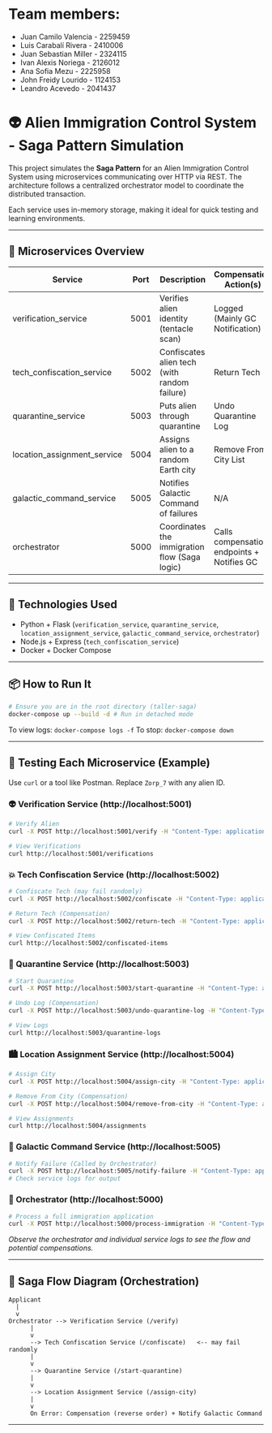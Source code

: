 # Team members:

- Juan Camilo Valencia - 2259459
- Luis Carabalí Rivera - 2410006
- Juan Sebastian Miller - 2324115
- Ivan Alexis Noriega - 2126012
- Ana Sofia Mezu - 2225958
- John Freidy Lourido - 1124153
- Leandro Acevedo - 2041437

# 👽 Alien Immigration Control System - Saga Pattern Simulation

This project simulates the **Saga Pattern** for an Alien Immigration Control System using microservices communicating over HTTP via REST. The architecture follows a centralized orchestrator model to coordinate the distributed transaction.

Each service uses in-memory storage, making it ideal for quick testing and learning environments.

---

## 🚀 Microservices Overview

| Service                     | Port | Description                                   | Compensation Action(s)                     |
| --------------------------- | ---- | --------------------------------------------- | ------------------------------------------ |
| verification_service        | 5001 | Verifies alien identity (tentacle scan)       | Logged (Mainly GC Notification)            |
| tech_confiscation_service   | 5002 | Confiscates alien tech (with random failure)  | Return Tech                                |
| quarantine_service          | 5003 | Puts alien through quarantine                 | Undo Quarantine Log                        |
| location_assignment_service | 5004 | Assigns alien to a random Earth city          | Remove From City List                      |
| galactic_command_service    | 5005 | Notifies Galactic Command of failures         | N/A                                        |
| orchestrator                | 5000 | Coordinates the immigration flow (Saga logic) | Calls compensation endpoints + Notifies GC |

---

## 🧱 Technologies Used

- Python + Flask (`verification_service`, `quarantine_service`, `location_assignment_service`, `galactic_command_service`, `orchestrator`)
- Node.js + Express (`tech_confiscation_service`)
- Docker + Docker Compose

---

## 📦 How to Run It

```bash
# Ensure you are in the root directory (taller-saga)
docker-compose up --build -d # Run in detached mode
```

To view logs: `docker-compose logs -f`
To stop: `docker-compose down`

---

## 🧪 Testing Each Microservice (Example)

Use `curl` or a tool like Postman. Replace `Zorp_7` with any alien ID.

### 👽 Verification Service (http://localhost:5001)

```bash
# Verify Alien
curl -X POST http://localhost:5001/verify -H "Content-Type: application/json" -d '{"alien_id": "Zorp_7"}'

# View Verifications
curl http://localhost:5001/verifications
```

### 💥 Tech Confiscation Service (http://localhost:5002)

```bash
# Confiscate Tech (may fail randomly)
curl -X POST http://localhost:5002/confiscate -H "Content-Type: application/json" -d '{"alien_id": "Zorp_7"}'

# Return Tech (Compensation)
curl -X POST http://localhost:5002/return-tech -H "Content-Type: application/json" -d '{"alien_id": "Zorp_7"}'

# View Confiscated Items
curl http://localhost:5002/confiscated-items
```

### 🦠 Quarantine Service (http://localhost:5003)

```bash
# Start Quarantine
curl -X POST http://localhost:5003/start-quarantine -H "Content-Type: application/json" -d '{"alien_id": "Zorp_7"}'

# Undo Log (Compensation)
curl -X POST http://localhost:5003/undo-quarantine-log -H "Content-Type: application/json" -d '{"alien_id": "Zorp_7"}'

# View Logs
curl http://localhost:5003/quarantine-logs
```

### 🏙️ Location Assignment Service (http://localhost:5004)

```bash
# Assign City
curl -X POST http://localhost:5004/assign-city -H "Content-Type: application/json" -d '{"alien_id": "Zorp_7"}'

# Remove From City (Compensation)
curl -X POST http://localhost:5004/remove-from-city -H "Content-Type: application/json" -d '{"alien_id": "Zorp_7"}'

# View Assignments
curl http://localhost:5004/assignments
```

### 🚓 Galactic Command Service (http://localhost:5005)

```bash
# Notify Failure (Called by Orchestrator)
curl -X POST http://localhost:5005/notify-failure -H "Content-Type: application/json" -d '{"alien_id": "Zorp_7", "reason": "Test notification"}'
# Check service logs for output
```

### 🤖 Orchestrator (http://localhost:5000)

```bash
# Process a full immigration application
curl -X POST http://localhost:5000/process-immigration -H "Content-Type: application/json" -d '{"alien_id": "Glar_Blar"}'
```

_Observe the orchestrator and individual service logs to see the flow and potential compensations._

---

## 🔄 Saga Flow Diagram (Orchestration)

```
Applicant
  |
  v
Orchestrator --> Verification Service (/verify)
      |
      v
      --> Tech Confiscation Service (/confiscate)   <-- may fail randomly
      |
      v
      --> Quarantine Service (/start-quarantine)
      |
      v
      --> Location Assignment Service (/assign-city)
      |
      v
      On Error: Compensation (reverse order) + Notify Galactic Command
```

---
